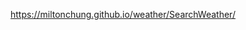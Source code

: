https://miltonchung.github.io/weather/SearchWeather/

<!-- Todo:
-add more support for aqi
-search bar only landing page

-OK-load last temp setting
-OK-geolocation
-OK-f to c
-OK-search bar better functionality(clear) -->
